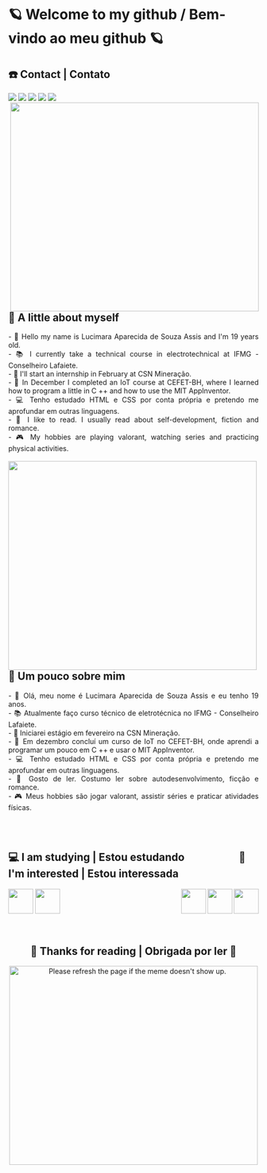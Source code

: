 <h1>🪐 Welcome to my github / Bem-vindo ao meu github 🪐</h1>
<h2> ☎️ Contact | Contato</h2>
<div style="display: inline_block">
<img src="https://api.visitorbadge.io/api/VisitorHit?user=LucimaraSouzah&repo=github-visitors-badge&countColor=484848">
<a href="Luucy#6228" target="_blank" alt="Luucy#6228" title="Luucy#6228"><img src="https://img.shields.io/badge/Discord-7289DA?style=for-the-badge&logo=discord&logoColor=white" target="_blank"></a>
<a href="lucimarasouzah@gmail.com" target="_blank" alt="lucimarasouzah@gmail.com" title="lucimarasouzah@gmail.com"><img src="https://img.shields.io/badge/Gmail-D14836?style=for-the-badge&logo=gmail&logoColor=white" target="_blank"></a>
<a href="https://www.instagram.com/lucimarasouza8/" target="_blank" alt="@lucimarasouza8" title="@lucimarasouza8"><img src="https://img.shields.io/badge/Instagram-E4405F?style=for-the-badge&logo=instagram&logoColor=white" target="_blank"></a>
<a href="https://www.linkedin.com/in/lucimara-souza-1098b9181/" target="_blank" alt="https://www.linkedin.com/in/lucimara-souza-1098b9181/" title="https://www.linkedin.com/in/lucimara-souza-1098b9181/"><img src="https://img.shields.io/badge/LinkedIn-0077B5?style=for-the-badge&logo=linkedin&logoColor=white" target="_blank"></a>
</div>  

<div class="image">
<img align="right" valign="top" width="500px" height="420px" src="https://user-images.githubusercontent.com/95291739/145056360-a90eb6c6-4b5d-457a-8e18-484abef47053.gif"/>
</div>

<div align="justify">
<h2>🔮 A little about myself</h2>
- 🌼 Hello my name is Lucimara Aparecida de Souza Assis and I'm 19 years old.</br>
- 📚 I currently take a technical course in electrotechnical at IFMG - Conselheiro Lafaiete.<br/>
- 🔰 I'll start an internship in February at CSN Mineração.<br/>
- 🎲 In December I completed an IoT course at CEFET-BH, where I learned how to program a little in C ++ and how to use the MIT AppInventor.<br/>
- 💻 Tenho estudado HTML e CSS por conta própria e pretendo me aprofundar em outras linguagens.<br/>
- 📓 I like to read. I usually read about self-development, fiction and romance.<br/>
- 🎮 My hobbies are playing valorant, watching series and practicing physical activities.<br/><br/></div>

<img align="left" width="500px" height="420px" src="https://user-images.githubusercontent.com/95291739/145056193-648ea68e-31d3-4a6c-9f12-afe353b73ace.gif"/>

<div align="justify">
<h2>🔮 Um pouco sobre mim</h2>
- 🌼 Olá, meu nome é Lucimara Aparecida de Souza Assis e eu tenho 19 anos.<br/>
- 📚 Atualmente faço curso técnico de eletrotécnica no IFMG - Conselheiro Lafaiete.<br/>
- 🔰 Iniciarei estágio em fevereiro na CSN Mineração. <br/>
- 🎲 Em dezembro concluí um curso de IoT no CEFET-BH, onde aprendi a programar um pouco em C ++ e usar o MIT AppInventor.<br/>
- 💻 Tenho estudado HTML e CSS por conta própria e pretendo me aprofundar em outras linguagens.<br/>
- 📓 Gosto de ler. Costumo ler sobre autodesenvolvimento, ficção e romance.<br/>
- 🎮 Meus hobbies são jogar valorant, assistir séries e praticar atividades físicas.<br/></div>

<br/><br/>
<div style="display: inline_block">
  <h2> 💻 I am studying  |  Estou estudando &nbsp;&nbsp;&nbsp;&nbsp;&nbsp;&nbsp;&nbsp;&nbsp;&nbsp;&nbsp;&nbsp;&nbsp;&nbsp;&nbsp;&nbsp;&nbsp;&nbsp;&nbsp;&nbsp;&nbsp; 🌈 I'm interested | Estou interessada</h2>
  <div style="display: inline_block">
  <img align="center" width="50px" height="50px" src="https://cdn.jsdelivr.net/gh/devicons/devicon/icons/html5/html5-original-wordmark.svg" />
  <img align="center" width="50px" height="50px" src="https://cdn.jsdelivr.net/gh/devicons/devicon/icons/css3/css3-original-wordmark.svg" /> 
  <img align="right" width="50px" height="50px"src="https://cdn.jsdelivr.net/gh/devicons/devicon/icons/javascript/javascript-original.svg" />
  <img align="right" width="50px" height="50px" src="https://cdn.jsdelivr.net/gh/devicons/devicon/icons/python/python-original.svg" />
  <img align="right" width="50px" height="50px" src="https://cdn.jsdelivr.net/gh/devicons/devicon/icons/react/react-original.svg" />
</div></br></br>

<div align="center">
<h2>💖 Thanks for reading | Obrigada por ler 💖</h2>
</div>
<p align="center">
<img width="500px" height="400x" src='https://random-memer.herokuapp.com/' title="Meme" alt="Please refresh the page if the meme doesn't show up."> </p>
